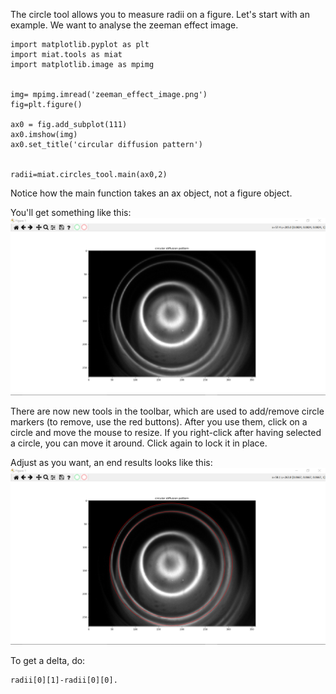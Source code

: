 The circle tool allows you to measure radii on a figure. Let's start with an example. We want to analyse the zeeman effect image.

	import matplotlib.pyplot as plt
	import miat.tools as miat
	import matplotlib.image as mpimg


	img= mpimg.imread('zeeman_effect_image.png')
	fig=plt.figure()

	ax0 = fig.add_subplot(111)
	ax0.imshow(img)
	ax0.set_title('circular diffusion pattern')


	radii=miat.circles_tool.main(ax0,2)

Notice how the main function takes an ax object, not a figure object.

You'll get something like this: ![](https://github.com/CephalonAhmes/miat/blob/main/documentation/Circles/Figure_1.png?raw=true)

There are now new tools in the toolbar, which are used to add/remove circle markers (to remove, use the red buttons). After you use them, click on a circle and move the mouse to resize. If you right-click after having selected a circle, you can move it around. Click again to lock it in place.



Adjust as you want, an end results looks like this: ![](https://github.com/CephalonAhmes/miat/blob/main/documentation/Circles/Figure_2.png?raw=true)

To get a delta, do:
	
	radii[0][1]-radii[0][0].